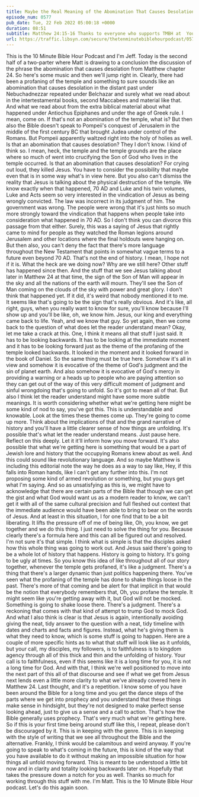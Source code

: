 ```yaml
---
title: Maybe the Real Meaning of the Abomination That Causes Desolation Was the Friends We Made Along the Way
episode_num: 0577
pub_date: Tue, 22 Feb 2022 05:00:18 +0000
duration: 08:51
subtitle: Matthew 24:15-16 Thanks to everyone who supports TMBH at  You're the reason we can all do this together!  Music written and performed by .
url: https://traffic.libsyn.com/secure/thetenminutebiblehourpodcast/0577_-_Maybe_the_Real_Meaning_of_the_Abomination_That_Causes_Desolation_Was_the_Friends_We_Made_Along_the_Way.mp3
---
```


 This is the 10 Minute Bible Hour Podcast and I'm Jeff. Today is the second half of a two-parter where Matt is drawing to a conclusion the discussion of the phrase the abomination that causes desolation from Matthew chapter 24. So here's some music and then we'll jump right in. Clearly, there had been a profaning of the temple and something to sure sounds like an abomination that causes desolation in the distant past under Nebuchadnezzar repeated under Belchazar and surely what we read about in the intertestamental books, second Maccabees and material like that. And what we read about from the extra biblical material about what happened under Antiochus Epiphanes and under the age of Greek rule. I mean, come on. If that's not an abomination of the temple, what is? But then also the Bible doesn't speak to Pompeii's conquest of Jerusalem in the middle of the first century BC that brought Judea under control of the Romans. But Pompeii apparently waltzed right into the holy of holies as well. Is that an abomination that causes desolation? They I don't know. I kind of think so. I mean, heck, the temple and the temple grounds are the place where so much of went into crucifying the Son of God who lives in the temple occurred. Is that an abomination that causes desolation? For crying out loud, they killed Jesus. You have to consider the possibility that maybe even that is in some way what's in view here. But you also can't dismiss the reality that Jesus is talking about the physical destruction of the temple. We know exactly when that happened, 70 AD and Luke and his twin volumes, Luke and Acts seem so very interested in the vindication of Jesus as being wrongly convicted. The law was incorrect in its judgment of him. The government was wrong. The people were wrong that it's just hints so much more strongly toward the vindication that happens when people take into consideration what happened in 70 AD. So I don't think you can divorce this passage from that either. Surely, this was a saying of Jesus that rightly came to mind for people as they watched the Roman legions around Jerusalem and other locations where the final holdouts were hanging on. But then also, you can't deny the fact that there's more language throughout the New Testament that points in somewhat vague terms to a future even beyond 70 AD. That's not the end of history. I mean, I hope not if it is. What the heck are we doing now? Why are we still here? Other stuff has happened since then. And the stuff that we see Jesus talking about later in Matthew 24 at that time, the sign of the Son of Man will appear in the sky and all the nations of the earth will mourn. They'll see the Son of Man coming on the clouds of the sky with power and great glory. I don't think that happened yet. If it did, it's weird that nobody mentioned it to me. It seems like that's going to be the sign that's really obvious. And it's like, all right, guys, when you really want to know for sure, you'll know because I'll show up and you'll be like, oh, we know him. Jesus, our king and everything came back to life. Yeah, and we know that guy. So yet again, then we come back to the question of what does let the reader understand mean? Okay, let me take a crack at this. One, I think it means all that stuff I just said. It has to be looking backwards. It has to be looking at the immediate moment and it has to be looking forward just as the theme of the profaning of the temple looked backwards. It looked in the moment and it looked forward in the book of Daniel. So the same thing must be true here. Somehow it's all in view and somehow it is evocative of the theme of God's judgment and the sin of planet earth. And also somehow it is evocative of God's mercy in providing a warning or a heads up to people who are paying attention so they can get out of the way of this very difficult moment of judgment and sinful wrongdoing that's going to unfold. So it's got to mean all of that. But also I think let the reader understand might have some more subtle meanings. It is worth considering whether what we're getting here might be some kind of nod to say, you've got this. This is understandable and knowable. Look at the times these themes come up. They're going to come up more. Think about the implications of that and the grand narrative of history and you'll have a little clearer sense of how things are unfolding. It's possible that's what let the reader understand means. Just pause here. Reflect on this deeply. Let it it'll inform how you move forward. It's also possible that what we're getting here is something that would be a part of Jewish lore and history that the occupying Romans knew about as well. And this could sound like revolutionary language. And so maybe Matthew is including this editorial note the way he does as a way to say like, Hey, if this falls into Roman hands, like I can't get any further into this. I'm not proposing some kind of armed revolution or something, but you guys get what I'm saying. And so as unsatisfying as this is, we might have to acknowledge that there are certain parts of the Bible that though we can get the gist and what God would want us as a modern reader to know, we can't get it with all of the same cultural precision and full fleshed out context that the immediate audience would have been able to bring to bear on the words of Jesus. And at least in this situation, I for one find that to be a bit liberating. It lifts the pressure off of me of being like, Oh, you know, we get together and we do this thing. I just need to solve the thing for you. Because clearly there's a formula here and this can all be figured out and resolved. I'm not sure it's that simple. I think what is simple is that the disciples asked how this whole thing was going to work out. And Jesus said there's going to be a whole lot of history that happens. History is going to history. It's going to be ugly at times. So you know this idea of like throughout all of our story together, whenever the temple gets profaned, it's like a judgment. There's a thing that there's a larger dynamic than just politics happening there. You've seen what the profaning of the temple has done to shake things loose in the past. There's more of that coming and be alert for that implicit in that would be the notion that everybody remembers that, Oh, you profane the temple. It might seem like you're getting away with it, but God will not be mocked. Something is going to shake loose there. There's a judgment. There's a reckoning that comes with that kind of attempt to trump God to mock God. And what I also think is clear is that Jesus is again, intentionally avoiding giving the neat, tidy answer to the question with a neat, tidy timeline with dates and charts and facts and figures. Instead, what he's giving them is what they need to know, which is some stuff is going to happen. Here are a couple of more specific hints as to what that stuff will look like as it unfolds, but your call, my disciples, my followers, is to faithfulness is to kingdom agency through all of this thick and thin and the unfolding of history. Your call is to faithfulness, even if this seems like it is a long time for you, it is not a long time for God. And with that, I think we're well positioned to move into the next part of this all of that discourse and see if what we get from Jesus next lends even a little more clarity to what we've already covered here in Matthew 24. Last thought, and it's a repetition. I know some of you have been around the Bible for a long time and you get the dance steps of the parts where we get into prophecy and you understand that these things make sense in hindsight, but they're not designed to make perfect sense looking ahead, just to give us a sense and a call to action. That's how the Bible generally uses prophecy. That's very much what we're getting here. So if this is your first time being around stuff like this, I repeat, please don't be discouraged by it. This is in keeping with the genre. This is in keeping with the style of writing that we see all throughout the Bible and the alternative. Frankly, I think would be calamitous and weird anyway. If you're going to speak to what's coming in the future, this is kind of the way that you have available to do it without making an impossible situation for how things all unfold moving forward. This is meant to be understood a little bit now and in clarity and totality looking backwards later on. Hopefully that takes the pressure down a notch for you as well. Thanks so much for working through this stuff with me. I'm Matt. This is the 10 Minute Bible Hour podcast. Let's do this again soon.